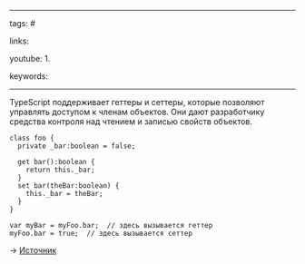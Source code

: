 ____

tags: #

links: 

youtube: 
1. 

keywords:

_____

TypeScript поддерживает геттеры и сеттеры, которые позволяют управлять доступом к членам объектов. Они дают разработчику средства контроля над чтением и записью свойств объектов.  
  

```
class foo {
  private _bar:boolean = false;

  get bar():boolean {
    return this._bar;
  }
  set bar(theBar:boolean) {
    this._bar = theBar;
  }
}

var myBar = myFoo.bar;  // здесь вызывается геттер
myFoo.bar = true;  // здесь вызывается сеттер
```

  
→ [Источник](http://www.typescriptlang.org/docs/handbook/classes.html)